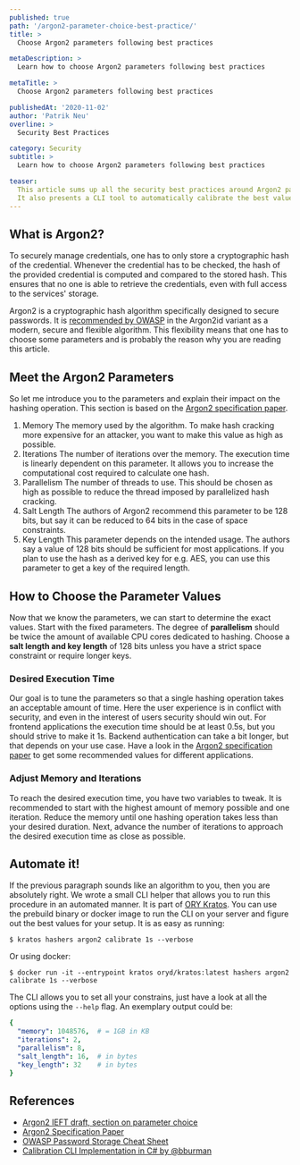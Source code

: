 ```yaml
---
published: true
path: '/argon2-parameter-choice-best-practice/'
title: >
  Choose Argon2 parameters following best practices

metaDescription: >
  Learn how to choose Argon2 parameters following best practices

metaTitle: >
  Choose Argon2 parameters following best practices

publishedAt: '2020-11-02'
author: 'Patrik Neu'
overline: >
  Security Best Practices

category: Security
subtitle: >
  Learn how to choose Argon2 parameters following best practices

teaser:
  This article sums up all the security best practices around Argon2 parameter choice.
  It also presents a CLI tool to automatically calibrate the best values.
---
```


## What is Argon2?

To securely manage credentials, one has to only store a cryptographic hash of the credential.
Whenever the credential has to be checked, the hash of the provided credential is computed and
compared to the stored hash. This ensures that no one is able to retrieve the credentials,
even with full access to the services' storage.

Argon2 is a cryptographic hash algorithm specifically designed to secure passwords. It is
[recommended by OWASP](https://cheatsheetseries.owasp.org/cheatsheets/Password_Storage_Cheat_Sheet.html#argon2id)
in the Argon2id variant as a modern, secure and flexible algorithm. This flexibility
means that one has to choose some parameters and is probably the reason why you are reading this
article.

## Meet the Argon2 Parameters

So let me introduce you to the parameters and explain their impact on the hashing operation. This section is based on the
[Argon2 specification paper](https://password-hashing.net/argon2-specs.pdf).

1. Memory
   The memory used by the algorithm. To make hash cracking more expensive for an attacker, you want to make this value as high as possible.
2. Iterations
   The number of iterations over the memory. The execution time is linearly dependent on this parameter.
   It allows you to increase the computational cost required to calculate one hash.
3. Parallelism
   The number of threads to use. This should be chosen as high as possible to reduce the thread imposed by
   parallelized hash cracking.
4. Salt Length
   The authors of Argon2 recommend this parameter to be 128 bits, but say it can be reduced to 64 bits in the case of space constraints.
5. Key Length
   This parameter depends on the intended usage. The authors say a value of 128 bits should be sufficient for most applications.
   If you plan to use the hash as a derived key for e.g. AES, you can use this parameter to get a key of the required length.

## How to Choose the Parameter Values

Now that we know the parameters, we can start to determine the exact values. Start with the fixed parameters.
The degree of **parallelism** should be twice the amount of available CPU cores dedicated to hashing.
Choose a **salt length and key length** of 128 bits unless you have a strict space constraint or require longer keys.

### Desired Execution Time

Our goal is to tune the parameters so that a single hashing operation takes an acceptable amount of time.
Here the user experience is in conflict with security, and even in the interest of users security should win out.
For frontend applications the execution time should be at least 0.5s, but you should strive to make it 1s.
Backend authentication can take a bit longer, but that depends on your use case. Have a look in the
[Argon2 specification paper](https://password-hashing.net/argon2-specs.pdf) to get some recommended values for
different applications.

### Adjust Memory and Iterations

To reach the desired execution time, you have two variables to tweak. It is recommended to start with the highest amount
of memory possible and one iteration. Reduce the memory until one hashing operation takes less than your desired
duration. Next, advance the number of iterations to approach the desired execution time as close as possible.

## Automate it!

If the previous paragraph sounds like an algorithm to you, then you are absolutely right. We wrote a small CLI helper that allows you
to run this procedure in an automated manner. It is part of [ORY Kratos](https://github.com/ory/kratos). You can
use the prebuild binary or docker image to run the CLI on your server and figure out the best values for your setup.
It is as easy as running:

```
$ kratos hashers argon2 calibrate 1s --verbose
```

Or using docker:

```
$ docker run -it --entrypoint kratos oryd/kratos:latest hashers argon2 calibrate 1s --verbose
```

The CLI allows you to set all your constrains, just have a look at all the options using the `--help` flag.
An exemplary output could be:

```yaml
{
  "memory": 1048576,  # = 1GB in KB
  "iterations": 2,
  "parallelism": 8,
  "salt_length": 16,  # in bytes
  "key_length": 32    # in bytes
}
```

## References

- [Argon2 IEFT draft, section on parameter choice](https://tools.ietf.org/html/draft-irtf-cfrg-argon2-11#section-4)
- [Argon2 Specification Paper](https://password-hashing.net/argon2-specs.pdf)
- [OWASP Password Storage Cheat Sheet](https://cheatsheetseries.owasp.org/cheatsheets/Password_Storage_Cheat_Sheet.html)
- [Calibration CLI Implementation in C# by @bburman](https://github.com/bburman/Twelve21.PasswordStorage)
